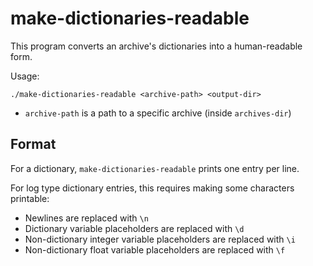 # make-dictionaries-readable

This program converts an archive's dictionaries into a human-readable form.

Usage:

```shell
./make-dictionaries-readable <archive-path> <output-dir>
```

* `archive-path` is a path to a specific archive (inside `archives-dir`)

## Format

For a dictionary, `make-dictionaries-readable` prints one entry per line.

For log type dictionary entries, this requires making some characters printable:

* Newlines are replaced with `\n`
* Dictionary variable placeholders are replaced with `\d`
* Non-dictionary integer variable placeholders are replaced with `\i`
* Non-dictionary float variable placeholders are replaced with `\f`
